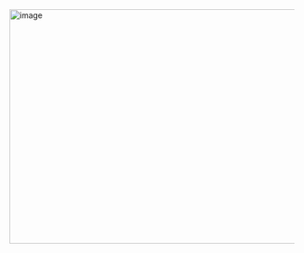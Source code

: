 <img width="718" height="415" alt="image" src="https://github.com/user-attachments/assets/8d224937-32ee-485a-b45a-f533c90baf98" />
